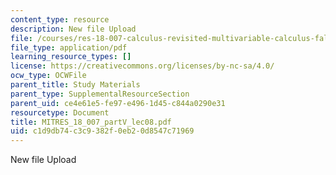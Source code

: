```yaml
---
content_type: resource
description: New file Upload
file: /courses/res-18-007-calculus-revisited-multivariable-calculus-fall-2011/c1d9db74c3c9382f0eb20d8547c71969_MITRES_18_007_partV_lec08.pdf
file_type: application/pdf
learning_resource_types: []
license: https://creativecommons.org/licenses/by-nc-sa/4.0/
ocw_type: OCWFile
parent_title: Study Materials
parent_type: SupplementalResourceSection
parent_uid: ce4e61e5-fe97-e496-1d45-c844a0290e31
resourcetype: Document
title: MITRES_18_007_partV_lec08.pdf
uid: c1d9db74-c3c9-382f-0eb2-0d8547c71969
---
```

New file Upload